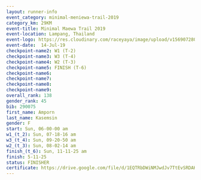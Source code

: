 ```yaml
---
layout: runner-info 
event_category: minimal-meniewa-trail-2019 
category_km: 29KM 
event-title: Minimal Maewa Trail 2019 
event-location: Lampang, Thailand 
event-logo: https://res.cloudinary.com/raceyaya/image/upload/v1569072805/logo/minimal-trail_ktnvsp.jpg 
event-date:  14-Jul-19 
checkpoint-name2: W1 (T-2) 
checkpoint-name3: W3 (T-4) 
checkpoint-name4: W2 (T-3) 
checkpoint-name5: FINISH (T-6) 
checkpoint-name6: 
checkpoint-name7: 
checkpoint-name8: 
checkpoint-name9: 
overall_rank: 138
gender_rank: 45
bib: 290075
first_name: Amporn
last_name: Kasemsin
gender: F
start: Sun, 06-00-00 am
w1_(t_2): Sun, 07-18-16 am
w3_(t_4): Sun, 09-20-50 am
w2_(t_3): Sun, 08-02-14 am
finish_(t_6): Sun, 11-11-25 am
finish: 5-11-25
status: FINISHER
certificate: https://drive.google.com/file/d/1EQTRbDWiNMJwdJv7TtEvSRDAHf9EAU8o/view?usp=sharing
---
```

